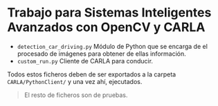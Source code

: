# Trabajo para Sistemas Inteligentes Avanzados con OpenCV y CARLA

- `detection_car_driving.py` Módulo de Python que se encarga de el procesado de imágenes para obtener de ellas información.
- `custom_run.py` Cliente de CARLA para conducir.

Todos estos ficheros deben de ser exportados a la carpeta ` CARLA/PythonClient/` y una vez ahí, ejecutados.

>El resto de ficheros son de pruebas.
